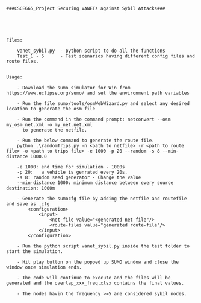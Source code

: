				
				
				
				
															###CSCE665_Project Securing VANETs against Sybil Attacks###
				




	Files:
		
		vanet_sybil.py  - python script to do all the functions
		Test_1 - 5      - Test scenarios having different config files and route files.
	
	
	Usage:
		
		- Download the sumo simulator for Win from https://www.eclipse.org/sumo/ and set the environment path variables
		
		- Run the file sumo/tools/osmWebWizard.py and select any desired location to generate the osm file
		
		- Run the command in the command prompt: netconvert --osm my_osm_net.xml -o my_net.net.xml
		  to generate the netfile.
		  
		- Run the below command to generate the route file.
		python .\randomTrips.py -n <path to netfile> -r <path to route file> -o <path to trips file> -e 1000 -p 20 --random -s 8 --min-distance 1000.0
		
		-e 1000: end time for simulation - 1000s
		-p 20:   a vehicle is genrated every 20s.
		-s 8: random seed generator - Change the value 
		--min-distance 1000: minimum distance between every source destination: 1000m
	
		- Generate the sumocfg file by adding the netfile and routefile and save as .cfg
			<configuration>
				<input>
					<net-file value="<generated net-file"/>
					<route-files value="generated route-file"/>
				</input>
			</configuration>
		
		- Run the python script vanet_sybil.py inside the test folder to start the simulation.
		
		- Hit play button on the popped up SUMO window and close the window once simulation ends.
		
		- The code will continue to execute and the files will be generated and the overlap_xxx_freq.xlsx contains the final values. 
		
		- The nodes havin the frequency >=5 are considered sybil nodes.
		
		
		